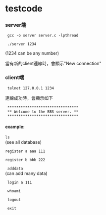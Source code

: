 # testcode

### server端

` gcc -o server server.c -lpthread`


` ./server 1234`

(1234 can be any number)

當有新的client連線時，會顯示"New connection"

### client端

` telnet 127.0.0.1 1234`

連線成功時，會顯示如下

` ********************************`     
` ** Welcome to the BBS server. **`     
` ********************************`     


#### example:

`ls`    
(see all database)

`register a aaa 111`

`register b bbb 222`

` adddata`    
(can add many data)

` login a 111`

` whoami`

` logout`

` exit`
